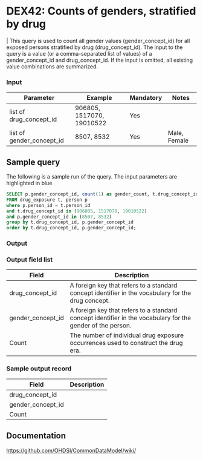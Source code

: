 # DEX42: Counts of genders, stratified by drug

| This query is used to count all gender values (gender_concept_id) for all exposed persons stratified by drug (drug_concept_id). The input to the query is a value (or a comma-separated list of values) of a gender_concept_id and drug_concept_id. If the input is omitted, all existing value combinations are summarized.

### Input

|  Parameter |  Example |  Mandatory |  Notes | 
| --- | --- | --- | --- |
| list of drug_concept_id | 906805, 1517070, 19010522 | Yes |   
| list of gender_concept_id | 8507, 8532 | Yes | Male, Female | 

## Sample query
The following is a sample run of the query. The input parameters are highlighted in  blue

```sql
SELECT p.gender_concept_id, count(1) as gender_count, t.drug_concept_id 
FROM drug_exposure t, person p 
where p.person_id = t.person_id
and t.drug_concept_id in (906805, 1517070, 19010522)  
and p.gender_concept_id in (8507, 8532)
group by t.drug_concept_id, p.gender_concept_id
order by t.drug_concept_id, p.gender_concept_id; 
```

### Output

### Output field list

|  Field |  Description |
| --- | --- | 
| drug_concept_id | A foreign key that refers to a standard concept identifier in the vocabulary for the drug concept. |
| gender_concept_id | A foreign key that refers to a standard concept identifier in the vocabulary for the gender of the person. |
| Count | The number of individual drug exposure occurrences used to construct the drug era. |


### Sample output record

|  Field |  Description |
| --- | --- | 
| drug_concept_id |   |
| gender_concept_id |   |
| Count |   |

## Documentation
https://github.com/OHDSI/CommonDataModel/wiki/
